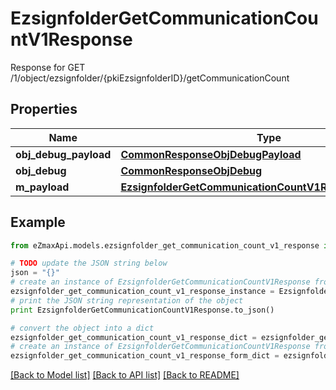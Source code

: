 # EzsignfolderGetCommunicationCountV1Response

Response for GET /1/object/ezsignfolder/{pkiEzsignfolderID}/getCommunicationCount

## Properties
Name | Type | Description | Notes
------------ | ------------- | ------------- | -------------
**obj_debug_payload** | [**CommonResponseObjDebugPayload**](CommonResponseObjDebugPayload.md) |  | 
**obj_debug** | [**CommonResponseObjDebug**](CommonResponseObjDebug.md) |  | [optional] 
**m_payload** | [**EzsignfolderGetCommunicationCountV1ResponseMPayload**](EzsignfolderGetCommunicationCountV1ResponseMPayload.md) |  | 

## Example

```python
from eZmaxApi.models.ezsignfolder_get_communication_count_v1_response import EzsignfolderGetCommunicationCountV1Response

# TODO update the JSON string below
json = "{}"
# create an instance of EzsignfolderGetCommunicationCountV1Response from a JSON string
ezsignfolder_get_communication_count_v1_response_instance = EzsignfolderGetCommunicationCountV1Response.from_json(json)
# print the JSON string representation of the object
print EzsignfolderGetCommunicationCountV1Response.to_json()

# convert the object into a dict
ezsignfolder_get_communication_count_v1_response_dict = ezsignfolder_get_communication_count_v1_response_instance.to_dict()
# create an instance of EzsignfolderGetCommunicationCountV1Response from a dict
ezsignfolder_get_communication_count_v1_response_form_dict = ezsignfolder_get_communication_count_v1_response.from_dict(ezsignfolder_get_communication_count_v1_response_dict)
```
[[Back to Model list]](../README.md#documentation-for-models) [[Back to API list]](../README.md#documentation-for-api-endpoints) [[Back to README]](../README.md)


